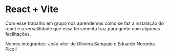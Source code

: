 # React + Vite

Com esse trabalho em grupo nós aprendemos como se faz a instalação do react e a versatilidade que essa ferramenta traz para gente com algumas facilitações.

Nomes integrantes: João vitor de Oliveira Sampaio e Eduardo Noronha Picoli
